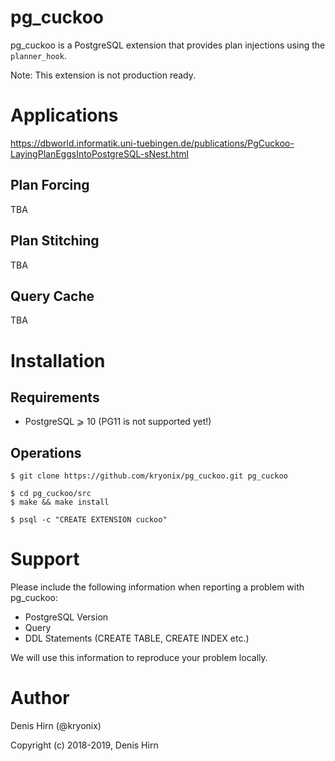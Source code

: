 # pg_cuckoo

pg_cuckoo is a PostgreSQL extension that provides plan injections using the `planner_hook`. 

Note: This extension is not production ready.



# Applications

https://dbworld.informatik.uni-tuebingen.de/publications/PgCuckoo-LayingPlanEggsIntoPostgreSQL-sNest.html

## Plan Forcing
TBA

## Plan Stitching
TBA

## Query Cache
TBA


# Installation

## Requirements

- PostgreSQL ⩾ 10 (PG11 is not supported yet!)

## Operations

```
$ git clone https://github.com/kryonix/pg_cuckoo.git pg_cuckoo

$ cd pg_cuckoo/src
$ make && make install

$ psql -c "CREATE EXTENSION cuckoo"
```

# Support
Please include the following information when reporting a problem with pg_cuckoo:

- PostgreSQL Version
- Query
- DDL Statements (CREATE TABLE, CREATE INDEX etc.)

We will use this information to reproduce your problem locally.

# Author

Denis Hirn (@kryonix)

Copyright (c) 2018-2019, Denis Hirn
